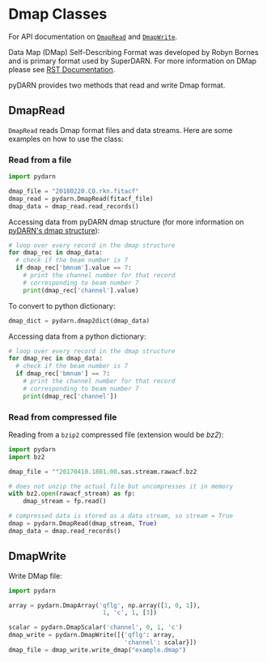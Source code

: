 # Dmap Classes 

For API documentation on [`DmapRead`]() and [`DmapWrite`](). 

Data Map (DMap) Self-Describing Format was developed by Robyn Bornes and is primary format used by SuperDARN. 
For more information on DMap please see [RST Documentation](). 

pyDARN provides two methods that read and write Dmap format. 

## DmapRead 

`DmapRead` reads Dmap format files and data streams. 
Here are some examples on how to use the class:

### Read from a file

```python
import pydarn

dmap_file = "20180220.C0.rkn.fitacf"
dmap_read = pydarn.DmapRead(fitacf_file)
dmap_data = dmap_read.read_records()
```

Accessing data from pyDARN dmap structure (for more information on [pyDARN's dmap structure]()):
```python
# loop over every record in the dmap structure
for dmap_rec in dmap_data:
  # check if the beam number is 7  
  if dmap_rec['bmnum'].value == 7:
    # print the channel number for that record 
    # corresponding to beam number 7 
    print(dmap_rec['channel'].value)
```

To convert to python dictionary:
```python
dmap_dict = pydarn.dmap2dict(dmap_data)
```

Accessing data from a python dictionary:
```python
# loop over every record in the dmap structure
for dmap_rec in dmap_data:
  # check if the beam number is 7  
  if dmap_rec['bmnum'] == 7:
    # print the channel number for that record 
    # corresponding to beam number 7 
    print(dmap_rec['channel'])
```

### Read from compressed file 

Reading from a `bzip2` compressed file (extension would be *bz2*):
```python
import pydarn
import bz2

dmap_file = ""20170410.1801.00.sas.stream.rawacf.bz2

# does not unzip the actual file but uncompresses it in memory
with bz2.open(rawacf_stream) as fp:
    dmap_stream = fp.read()

# compressed data is stored as a data stream, so stream = True
dmap = pydarn.DmapRead(dmap_stream, True)
dmap_data = dmap.read_records()

```

## DmapWrite

Write DMap file:
```python
import pydarn

array = pydarn.DmapArray('qflg', np.array([1, 0, 1]),
                          1, 'c', 1, [3])

scalar = pydarn.DmapScalar('channel', 0, 1, 'c')
dmap_write = pydarn.DmapWrite([{'qflg': array, 
                                'channel': scalar}])
dmap_file = dmap_write.write_dmap("example.dmap")

```



